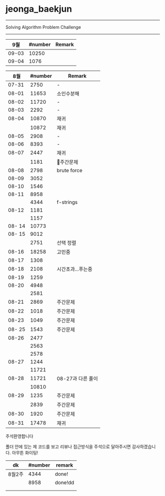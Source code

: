 # jeonga_baekjun

---

Solving Algorithm Problem Challenge

---

| 9월    | #number | Remark |
| ----- | ------- | ------ |
| 09-03 | 10250   |        |
| 09-04 | 1076    |        |

| 8월     | #number | Remark       |
| ------ | ------- | ------------ |
| 07-31  | 2750    | -            |
| 08-01  | 11653   | 소인수분해        |
| 08-02  | 11720   | -            |
| 08-03  | 2292    | -            |
| 08-04  | 10870   | 재귀           |
|        | 10872   | 재귀           |
| 08-05  | 2908    | -            |
| 08-06  | 8393    | -            |
| 08-07  | 2447    | 재귀           |
|        | 1181    | 🌱주간문제       |
| 08-08  | 2798    | brute force  |
| 08-09  | 3052    |              |
| 08-10  | 1546    |              |
| 08-11  | 8958    |              |
|        | 4344    | f-strings    |
| 08-12  | 1181    |              |
|        | 1157    |              |
| 08- 14 | 10773   |              |
| 08- 15 | 9012    |              |
|        | 2751    | 선택 정렬        |
| 08-16  | 18258   | 고민중          |
| 08-17  | 1308    |              |
| 08-18  | 2108    | 시간초과...푸는중   |
| 08-19  | 1259    |              |
| 08-20  | 4948    |              |
|        | 2581    |              |
| 08-21  | 2869    | 주간문제         |
| 08-22  | 1018    | 주간문제         |
| 08-23  | 1049    | 주간문제         |
| 08- 25 | 1543    | 주간문제         |
| 08-26  | 2477    |              |
|        | 2563    |              |
|        | 2578    |              |
| 08-27  | 1244    |              |
|        | 11721   |              |
| 08-28  | 11721   | 08-27과 다른 풀이 |
|        | 10810   |              |
| 08-29  | 1235    | 주간문제         |
|        | 2839    | 주간문제         |
| 08-30  | 1920    | 주간문제         |
| 08-31  | 17478   | 재귀           |

주석환영합니다

폴더 안에 있는 제 코드를 보고 리뷰나 접근방식을 주석으로 달아주시면 감사하겠습니다. 아무튼 화이팅!

| dk   | #number | remark  |
| ---- | ------- | ------- |
| 8월2주 | 4344    | done!   |
|      | 8958    | done!dd |
|      |         |         |
|      |         |         |
